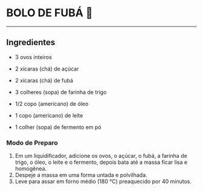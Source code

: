 # BOLO DE FUBÁ 🍰

---

## Ingredientes

- 3 ovos inteiros

- 2 xícaras (chá) de açúcar

- 2 xícaras (chá) de fubá

- 3 colheres (sopa) de farinha de trigo

- 1/2 copo (americano) de óleo

- 1 copo (americano) de leite

- 1 colher (sopa) de fermento em pó 

  

###  Modo de Preparo

1. Em um liquidificador, adicione os ovos, o açúcar, o fubá, a farinha de trigo, o óleo, o leite e o fermento, depois bata até a massa ficar lisa e homogênea.
2. Despeje a massa em uma forma untada e polvilhada.
3. Leve para assar em forno médio (180 °C) preaquecido por 40 minutos.